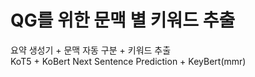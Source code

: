 # QG를 위한 문맥 별 키워드 추출

요약 생성기 + 문맥 자동 구분 + 키워드 추출  
KoT5 + KoBert Next Sentence Prediction + KeyBert(mmr)
